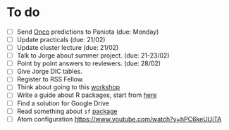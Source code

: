 # To do
- [ ] Send [Onco](https://github.com/claudiofronterre/onco) predictions to Paniota (due: Monday)
- [ ] Update practicals (due: 21/02)
- [ ] Update cluster lecture (due: 21/02)
- [ ] Talk to Jorge about summer project. (due: 21-23/02)
- [ ] Point by point answers to reviewers. (due: 28/02)
- [ ] Give Jorge DIC tables. 
- [ ] Register to RSS Fellow.
- [ ] Think about going to this [workshop](https://www.liverpool.ac.uk/translational-medicine/departmentsandgroups/joine-r/workshops/)
- [ ] Write a guide about R packages, start from [here](https://github.com/jtleek/rpackages)
- [ ] Find a solution for Google Drive
- [ ] Read something about `sf` [package](https://r-spatial.github.io/sf/)
- [ ] Atom configuration https://www.youtube.com/watch?v=hPC6keUUiTA
